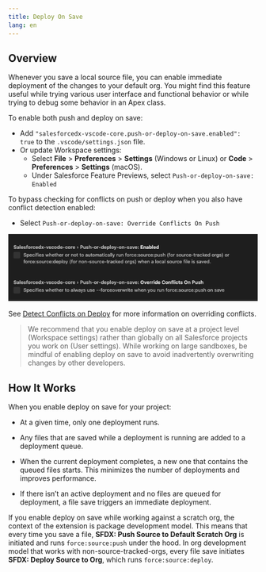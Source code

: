 ```yaml
---
title: Deploy On Save
lang: en
---
```


## Overview

Whenever you save a local source file, you can enable immediate deployment of the changes to your default org. You might find this feature useful while trying various user interface and functional behavior or while trying to debug some behavior in an Apex class.

To enable both push and deploy on save:

- Add `"salesforcedx-vscode-core.push-or-deploy-on-save.enabled": true` to the `.vscode/settings.json` file.
- Or update Workspace settings:
  - Select **File** > **Preferences** > **Settings** (Windows or Linux) or **Code** > **Preferences** > **Settings** (macOS).
  - Under Salesforce Feature Previews, select `Push-or-deploy-on-save: Enabled`
  
To bypass checking for conflicts on push or deploy when you also have conflict detection enabled:  
  - Select  `Push-or-deploy-on-save: Override Conflicts On Push` 
 
![Deploy on save feature](../../../images/deploy-on-save.png)

See [Detect Conflicts on Deploy](detect-conflicts.md) for more information on overriding conflicts.
> We recommend that you enable deploy on save at a project level (Workspace settings) rather than globally on all Salesforce projects you work on (User settings). While working on large sandboxes, be mindful of enabling deploy on save to avoid inadvertently overwriting changes by other developers.

## How It Works

When you enable deploy on save for your project:

- At a given time, only one deployment runs.

- Any files that are saved while a deployment is running are added to a deployment queue.

- When the current deployment completes, a new one that contains the queued files starts. This minimizes the number of deployments and improves performance.

- If there isn’t an active deployment and no files are queued for deployment, a file save triggers an immediate deployment.

If you enable deploy on save while working against a scratch org, the context of the extension is package development model. This means that every time you save a file, **SFDX: Push Source to Default Scratch Org** is initiated and runs `force:source:push` under the hood. In org development model that works with non-source-tracked-orgs, every file save initiates **SFDX: Deploy Source to Org**, which runs `force:source:deploy`.
